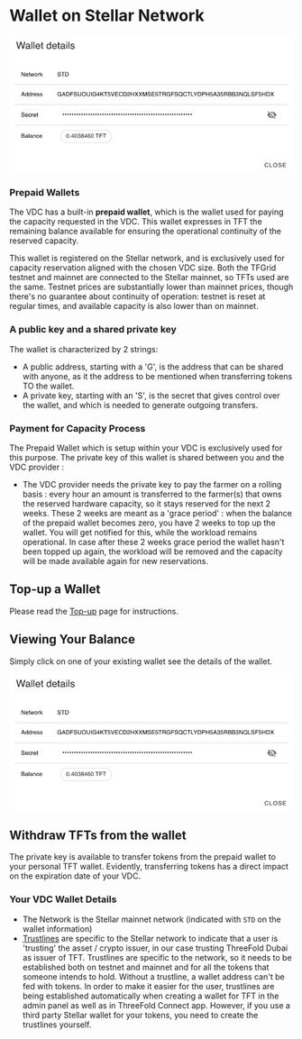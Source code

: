 # Wallet on Stellar Network

![](img/3bot_wallet_detail.jpg)

### Prepaid Wallets

The VDC has a built-in __prepaid wallet__, which is the wallet used for paying the capacity requested in the VDC. This wallet expresses in TFT the remaining balance available for ensuring the operational continuity of the reserved capacity. 

This wallet is registered on the Stellar network, and is exclusively used for capacity reservation aligned with the chosen VDC size. 
Both the TFGrid testnet and mainnet are connected to the Stellar mainnet, so TFTs used are the same. Testnet prices are substantially lower than mainnet prices, though there's no guarantee about continuity of operation: testnet is reset at regular times, and available capacity is also lower than on mainnet. 

### A public key and a shared private key

The wallet is characterized by 2 strings:
- A public address, starting with a 'G', is the address that can be shared with anyone, as it the address to be mentioned when transferring tokens TO the wallet. 
- A private key, starting with an 'S', is the secret that gives control over the wallet, and which is needed to generate outgoing transfers. 

### Payment for Capacity Process

The Prepaid Wallet which is setup within your VDC is exclusively used for this purpose. The private key of this wallet is shared between you and the VDC provider :
- The VDC provider needs the private key to pay the farmer on a rolling basis : every hour an amount is transferred to the farmer(s) that owns the reserved hardware capacity, so it stays reserved for the next 2 weeks. These 2 weeks are meant as a 'grace period' : when the balance of the prepaid wallet becomes zero, you have 2 weeks to top up the wallet. You will get notified for this, while the workload remains operational. 
In case after these 2 weeks grace period the wallet hasn't been topped up again, the workload will be removed and the capacity will be made available again for new reservations. 

## Top-up a Wallet 

Please read the [Top-up](evdc_wallet_topup) page for instructions. 

## Viewing Your Balance

Simply click on one of your existing wallet see the details of the wallet.

![](img/3bot_wallet_detail.jpg)

## Withdraw TFTs from the wallet

The private key is available to transfer tokens from the prepaid wallet to your personal TFT wallet. Evidently, transferring tokens has a direct impact on the expiration date of your VDC. 

### Your VDC Wallet Details

- The Network is the Stellar mainnet network (indicated with `STD` on the wallet information) 
- [Trustlines](https://www.stellar.org/developers/guides/concepts/assets.html) are specific to the Stellar network to indicate that a user is 'trusting' the asset / crypto issuer, in our case trusting  ThreeFold Dubai as issuer of TFT. 
Trustlines are specific to the network, so it needs to be established both on testnet and mainnet and for all the tokens that someone intends to hold. Without a trustline, a wallet address can't be fed with tokens. 
In order to make it easier for the user, trustlines are being established automatically when creating a wallet for TFT in the admin panel as well as in ThreeFold Connect app. However, if you use a third party Stellar wallet for your tokens, you need to create the trustlines yourself. 